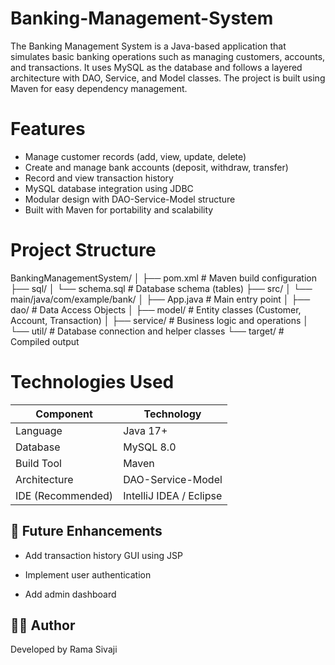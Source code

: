 # Banking-Management-System
The Banking Management System is a Java-based application that simulates basic banking operations such as managing customers, accounts, and transactions. It uses MySQL as the database and follows a layered architecture with DAO, Service, and Model classes. The project is built using Maven for easy dependency management.

# Features
  - Manage customer records (add, view, update, delete)
  - Create and manage bank accounts (deposit, withdraw, transfer)
  - Record and view transaction history
  - MySQL database integration using JDBC
  - Modular design with DAO-Service-Model structure
  - Built with Maven for portability and scalability

# Project Structure

 BankingManagementSystem/
│
├── pom.xml                        # Maven build configuration
├── sql/
│   └── schema.sql                 # Database schema (tables)
├── src/
│   └── main/java/com/example/bank/
│       ├── App.java               # Main entry point
│       ├── dao/                   # Data Access Objects
│       ├── model/                 # Entity classes (Customer, Account, Transaction)
│       ├── service/               # Business logic and operations
│       └── util/                  # Database connection and helper classes
└── target/                        # Compiled output

# Technologies Used
 | Component         | Technology              |
| ----------------- | ----------------------- |
| Language          | Java 17+                |
| Database          | MySQL 8.0               |
| Build Tool        | Maven                   |
| Architecture      | DAO-Service-Model       |
| IDE (Recommended) | IntelliJ IDEA / Eclipse |

## 🧪 Future Enhancements

- Add transaction history GUI using JSP

- Implement user authentication

- Add admin dashboard

## 🧑‍💻 Author

Developed by Rama Sivaji
